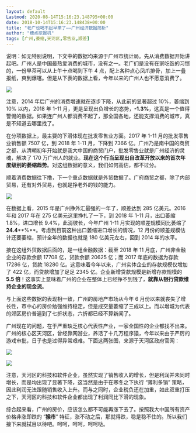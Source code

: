 ```yaml
---
layout: default
Lastmod: 2020-08-14T15:16:23.148795+00:00
date: 2018-10-14T15:16:23.148438+00:00
title: "老广也喝不起早茶了——广州经济数据简析"
author: "槽点挖掘机"
tags: [广州,萎缩,天河区,零售业,顺差]
---
```



说明：如无特别说明，下文中的数据均来源于广州市统计局。先从消费数据开始讲起吧。广州人是中国最热爱消费的城市，没有之一。老广们是没有在家吃饭的习惯的，一份早茶可以从上午十点喝到下午 4 点，配上各种点心凤爪排骨，加上一叠报纸，爽到爆噻。但是从下表的数据上看，今年以来的广州人也不愿意消费了。

![](https://images.weserv.nl/?url=https%3A//ressrc.com/wp-content/uploads/2018/12/20181228182909.jpg)

注意，2014 年后广州的消费增速就在逐步下降，从此前的显著超过 10%，萎缩到 10% 以内，2018 年 1-11 月，更是呈现出负增长的态势，**\-1.3%**，这真是一个值得警惕的数据。如果连广州人都消费不起了，那全国各地，还能支撑消费的城市，真是不知道去哪里找了。

在分项数据上，最主要的下滑体现在批发零售业方面。2017 年 1-11 月的批发零售业销售额 7507 亿，到 2018 年 1-11 月，下降到 7366 亿。广州乃是南中国的商贸之都，从清朝初年开始就是我大中国的商贸门户，批发零售业就是广州经济的灵魂，解决了 170 万广州人的就业。**现在这个行当呈现出自改革开放以来的首次年度级别的萎缩趋势**。对这组数据的意义，我们如何高估，都不过分。

顺着消费数据往下撸，下一个重点数据就是外贸数据了。广府商贸之都，除了内部贸易，还有对外贸易，也就是挣老外的钱的能力。

![](https://images.weserv.nl/?url=https%3A//ressrc.com/wp-content/uploads/2018/12/20181228182838.jpg)

在数据上看，2015 年是广州挣外汇最强的一年了，顺差达到 285 亿美元。2016 年和 2017 年在 275 亿美元这里挣扎了一下，到 2018 年 1-11 月，出口萎缩 1.8%，进口增长 9.4%，此消彼长，今年广州 1-11 月实现的顺差规模同比萎缩了 **24.4****%**。考虑到目前这种出口萎缩进口增长的情况，12 月份的顺差规模估计还要萎缩，预计全年的数据也就是 180 亿美元左右，回到 2014 年的水平。

接在这组外贸数据后面的，是一组金融数据：截至 2018 年 11 月底，广州非金融企业的存款余额 17708 亿，贷款余额 20625 亿；而 2017 年底的数据为存款 17286 亿，贷款 18280 亿。这意味着今年以来，广州实体企业的存款规模仅增加了 422 亿，而贷款增加了足足 2345 亿。企业新增贷款规模是新增存款规模的 **5.5 倍**！这事实上意味着广州的企业在整体上已经挣不到钱了，**就靠从银行贷款维持企业的现金流**。

与上面这些数据的表现相一致，广州的房地产市场从今年 6 月份以来就丧失了增长性，市中心的房价勉强维持稳定，但是成交量萎缩了三成以上。而以增城为代表的郊区房价普遍到了七折状态，六折都已经不算新闻了。

广州现在的问题，在于严重缺乏核心代表性产业，一家全国性的企业都找不出来。广州的核心区天河区，曾经靠网游业，养活了十几万程序猿，今年以来由于严厉的游戏审批，日子也是过得异常艰难。下面这两张图，来源于天河区政府官网：

![](https://images.weserv.nl/?url=https%3A//ressrc.com/wp-content/uploads/2018/12/20181228182810.jpg)

![](https://images.weserv.nl/?url=https%3A//ressrc.com/wp-content/uploads/2018/12/20181228182747.jpg)

注意，天河区的科技和软件企业，虽然实现了销售收入的增长，但是利润并未同时增长，而是均出现了显著下降，这当然是由于在寒冬之下执行 “薄利多销” 策略，因此利润无法跟随销售收入上升。而与之同时，企业税负还在加重，如此双重打压之下，天河区的科技和软件企业都出现了利润同比下滑的现象。

综合起来看，广州的房价，应该怎么都不可能再涨下去了。按照我大中国所有资产价格非涨即跌的 “**猴市**” 特征，涨不动之后，那就得跌，稳是稳不住的。所以我们接下来就拭目以待吧。呵呵，呵呵，呵呵哒。
